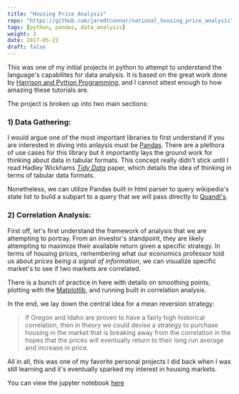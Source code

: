 ```yaml
---
title: "Housing Price Analysis"
repo: "https://github.com/jaredtconnor/national_housing_price_analysis"
tags: [python, pandas, data_analysis]
weight: 3
date: 2017-05-22 
draft: false
---
```


This was one of my initial projects in python to attempt to understand the language's capabilites for data analysis. It is based on the great work done by [Harrison and Python Programming](https://pythonprogramming.net/data-analysis-python-pandas-tutorial-introduction/), and I cannot attest enough to how amazing these tutorials are. 

The project is broken up into two main sections: 

### 1) Data Gathering: 
I would argue one of the most important libraries to first understand if you are interested in diving into anlaysis must be [Pandas](https://pandas.pydata.org). There are a plethora of use cases for this library but it importantly lays the ground work for thinking about data in tabular formats. This concept really didn't stick until I read Hadley Wickhams [_Tidy Data_](https://vita.had.co.nz/papers/tidy-data.pdf) paper, which details the idea of thinking in terms of tabular data formats. 

Nonetheless, we can utilize Pandas built in html parser to query wikipedia's state list to build a subpart to a query that we will pass directly to [Quandl's](https://www.quandl.com). 

### 2) Correlation Analysis: 
First off, let's first understand the framework of analysis that we are attempting to portray. From an investor's standpoint, they are likely attempting to maximize their available return given a specific strategy. In terms of housing prices, remembering what our economics professor told us about _prices being a signal of information_, we can visualize specific market's to see if two markets are correlated.   

There is a bunch of practice in here with details on smoothing points, plotting with the [Matplotlib](https://matplotlib.org), and running built in correlation analysis. 

In the end, we lay down the central idea for a mean reversion strategy:

> If Oregon and Idaho are proven to have a fairly high historical correlation, then in theory we could devise a strategy to purchase housing in the market that is breaking away from the correlation in the hopes that the prices will eventually return to their long run average and increase in price. 

All in all, this was one of my favorite personal projects I did back when I was still learning and it's eventually sparked my interest in housing markets.

You can view the jupyter notebook [here](/files/real_estate_analysis.html)
